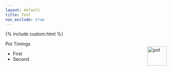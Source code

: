 ```yaml
---
layout: default
title: Test
nav_exclude: true
---
```


{% include custom.html %}

<div id="potwindowwrap">

<div id="potwindow">

<div id="potwindowheader">
<div id="potwindowtitle">Pot Timings</div>
<img src="{{ site.baseurl }}/assets/images/icons/pot.png" alt="pot" style="height: 60px; float: right">
</div>



- First
- Second

</div>
</div>